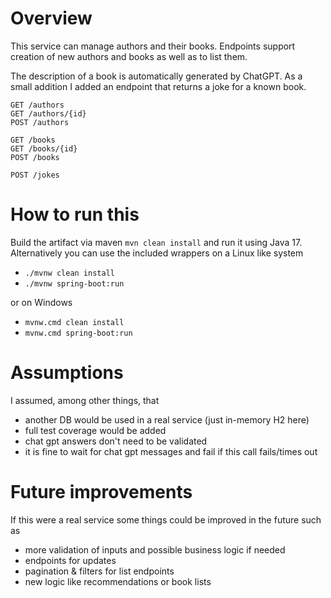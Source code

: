 # Overview
This service can manage authors and their books. Endpoints support creation of new authors
and books as well as to list them.

The description of a book is automatically generated by ChatGPT. As a small addition I added
an endpoint that returns a joke for a known book.
```
GET /authors
GET /authors/{id}
POST /authors

GET /books
GET /books/{id}
POST /books

POST /jokes
```

# How to run this
Build the artifact via maven `mvn clean install` and run it using Java 17.
Alternatively you can use the included wrappers on a Linux like system
- `./mvnw clean install`
- `./mvnw spring-boot:run`

or on Windows
- `mvnw.cmd clean install`
- `mvnw.cmd spring-boot:run`

# Assumptions
I assumed, among other things, that
- another DB would be used in a real service (just in-memory H2 here)
- full test coverage would be added
- chat gpt answers don't need to be validated
- it is fine to wait for chat gpt messages and fail if this call fails/times out

# Future improvements
If this were a real service some things could be improved in the future such as
- more validation of inputs and possible business logic if needed
- endpoints for updates
- pagination & filters for list endpoints
- new logic like recommendations or book lists
